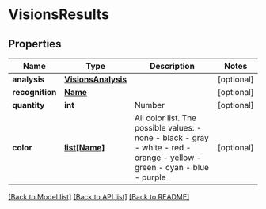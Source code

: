 # VisionsResults

## Properties
Name | Type | Description | Notes
------------ | ------------- | ------------- | -------------
**analysis** | [**VisionsAnalysis**](VisionsAnalysis.md) |  | [optional] 
**recognition** | [**Name**](Name.md) |  | [optional] 
**quantity** | **int** | Number | [optional] 
**color** | [**list[Name]**](Name.md) |  All color list. The possible values: - none - black - gray - white - red - orange - yellow - green - cyan - blue - purple  | [optional] 

[[Back to Model list]](../README.md#documentation-for-models) [[Back to API list]](../README.md#documentation-for-api-endpoints) [[Back to README]](../README.md)


